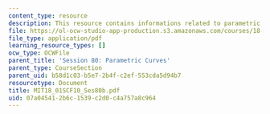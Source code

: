 ```yaml
---
content_type: resource
description: This resource contains informations related to parametric curves.
file: https://ol-ocw-studio-app-production.s3.amazonaws.com/courses/18-01sc-single-variable-calculus-fall-2010/07a045412b6c1539c2d0c4a757a8c964_MIT18_01SCF10_Ses80b.pdf
file_type: application/pdf
learning_resource_types: []
ocw_type: OCWFile
parent_title: 'Session 80: Parametric Curves'
parent_type: CourseSection
parent_uid: b58d1c03-b5e7-2b4f-c2ef-553cda5d94b7
resourcetype: Document
title: MIT18_01SCF10_Ses80b.pdf
uid: 07a04541-2b6c-1539-c2d0-c4a757a8c964
---
```

